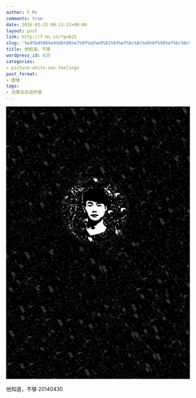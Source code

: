 ```yaml
---
author: F_Ms
comments: true
date: 2016-03-25 09:13:22+00:00
layout: post
link: http://f-ms.cn/?p=625
slug: '%e4%bd%86%e4%bb%96%e7%9f%a5%e9%81%93%ef%bc%8c%e8%bf%99%ef%bc%8c%e4%b8%8d%e5%a4%9f'
title: 他知道，不够
wordpress_id: 625
categories:
- picture-white-sex-feelings
post_format:
- 图像
tags:
- 浓黑淡白话怀情
---
```


![黑白-色情怀_大图20160130](/img/post/wp/2016/03/黑白-色情怀_大图20160130.jpg)


他知道，不够 20140430
